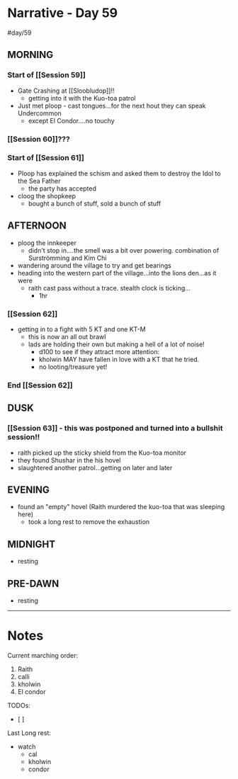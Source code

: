 # Narrative - Day 59
#day/59
## MORNING
### Start of [[Session 59]]
- Gate Crashing at [[Sloobludop]]!!
    - getting into it with the Kuo-toa patrol
- Just met ploop - cast tongues...for the next hout they can speak Undercommon
    - except El Condor....no touchy
### [[Session 60]]???
### Start of [[Session 61]]
- Ploop has explained the schism and asked them to destroy the Idol to the Sea Father
  - the party has accepted
- cloog the shopkeep
  - bought a bunch of stuff, sold a bunch of stuff

## AFTERNOON
- ploog the innkeeper
  - didn't stop in....the smell was a bit over powering. combination of Surströmming and Kim Chi
- wandering around the village to try and get bearings
- heading into the western part of the village...into the lions den...as it were
  - raith cast pass without a trace. stealth clock is ticking...
    - 1hr
### [[Session 62]]
- getting in to a fight with 5 KT and one KT-M
  - this is now an all out brawl
  - lads are holding their own but making a hell of a lot of noise!
    - d100 to see if they attract more attention: 
    - kholwin MAY have fallen in love with a KT that he tried.
    - no looting/treasure yet!
### End [[Session 62]]    

## DUSK
### [[Session 63]] - this was postponed and turned into a bullshit session!!
- raith picked up the sticky shield from the Kuo-toa monitor
- they found Shushar in the his hovel
- slaughtered another patrol...getting on later and later


## EVENING
- found an "empty" hovel (Raith murdered the kuo-toa that was sleeping here)
  - took a long rest to remove the exhaustion

## MIDNIGHT
- resting

## PRE-DAWN
- resting

___
# Notes
Current marching order:
1. Raith
1. calli
1. kholwin
1. El condor

TODOs:
- [ ] 
  
Last Long rest:
- watch
  - cal
  - kholwin
  - condor